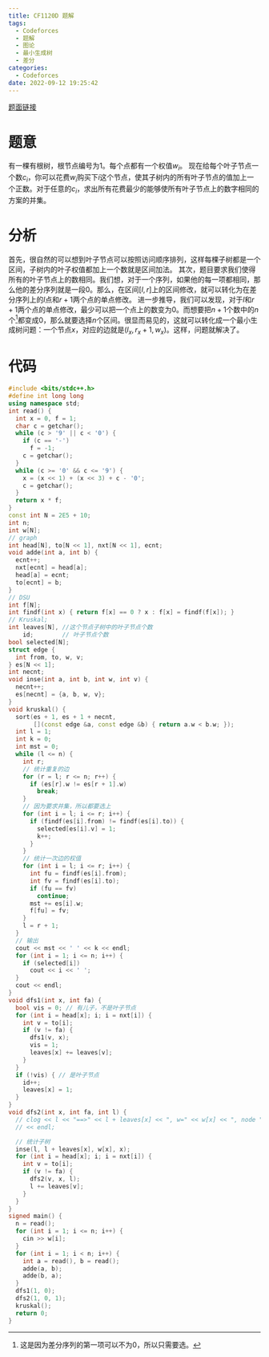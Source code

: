 ```yaml
---
title: CF1120D 题解
tags:
  - Codeforces
  - 题解
  - 图论
  - 最小生成树
  - 差分
categories:
  - Codeforces
date: 2022-09-12 19:25:42
---
```



[题面链接](https://codeforces.com/contest/1120/problem/D)

<!-- more -->

# 题意
有一棵有根树，根节点编号为$1$。每个点都有一个权值$w_i$。
现在给每个叶子节点一个数$c_i$，你可以花费$w_i$购买下$i$这个节点，使其子树内的所有叶子节点的值加上一个正数。对于任意的$c_i$，求出所有花费最少的能够使所有叶子节点上的数字相同的方案的并集。

# 分析
首先，很自然的可以想到叶子节点可以按照访问顺序排列，这样每棵子树都是一个区间，子树内的叶子权值都加上一个数就是区间加法。
其次，题目要求我们使得所有的叶子节点上的数相同。我们想，对于一个序列，如果他的每一项都相同，那么他的差分序列就是一段$0$。那么，在区间$[l,r]$上的区间修改，就可以转化为在差分序列上的$l$点和$r+1$两个点的单点修改。
进一步推导，我们可以发现，对于$l$和$r+1$两个点的单点修改，最少可以把一个点上的数变为$0$。而想要把$n+1$个数中的$n$个[^1]都变成$0$，那么就要选择$n$个区间。很显而易见的，这就可以转化成一个最小生成树问题：一个节点$x$，对应的边就是$(l_x,r_x+1,w_x)$。这样，问题就解决了。

# 代码
```c++
#include <bits/stdc++.h>
#define int long long
using namespace std;
int read() {
  int x = 0, f = 1;
  char c = getchar();
  while (c > '9' || c < '0') {
    if (c == '-')
      f = -1;
    c = getchar();
  }
  while (c >= '0' && c <= '9') {
    x = (x << 1) + (x << 3) + c - '0';
    c = getchar();
  }
  return x * f;
}
const int N = 2E5 + 10;
int n;
int w[N];
// graph
int head[N], to[N << 1], nxt[N << 1], ecnt;
void adde(int a, int b) {
  ecnt++;
  nxt[ecnt] = head[a];
  head[a] = ecnt;
  to[ecnt] = b;
}
// DSU
int f[N];
int findf(int x) { return f[x] == 0 ? x : f[x] = findf(f[x]); }
// Kruskal;
int leaves[N], //这个节点子树中的叶子节点个数
    id;        // 叶子节点个数
bool selected[N];
struct edge {
  int from, to, w, v;
} es[N << 1];
int necnt;
void inse(int a, int b, int w, int v) {
  necnt++;
  es[necnt] = {a, b, w, v};
}
void kruskal() {
  sort(es + 1, es + 1 + necnt,
       [](const edge &a, const edge &b) { return a.w < b.w; });
  int l = 1;
  int k = 0;
  int mst = 0;
  while (l <= n) {
    int r;
    // 统计重复的边
    for (r = l; r <= n; r++) {
      if (es[r].w != es[r + 1].w)
        break;
    }
    // 因为要求并集，所以都要选上
    for (int i = l; i <= r; i++) {
      if (findf(es[i].from) != findf(es[i].to)) {
        selected[es[i].v] = 1;
        k++;
      }
    }
    // 统计一次边的权值
    for (int i = l; i <= r; i++) {
      int fu = findf(es[i].from);
      int fv = findf(es[i].to);
      if (fu == fv)
        continue;
      mst += es[i].w;
      f[fu] = fv;
    }
    l = r + 1;
  }
  // 输出
  cout << mst << ' ' << k << endl;
  for (int i = 1; i <= n; i++) {
    if (selected[i])
      cout << i << ' ';
  }
  cout << endl;
}
void dfs1(int x, int fa) {
  bool vis = 0; // 有儿子，不是叶子节点
  for (int i = head[x]; i; i = nxt[i]) {
    int v = to[i];
    if (v != fa) {
      dfs1(v, x);
      vis = 1;
      leaves[x] += leaves[v];
    }
  }
  if (!vis) { // 是叶子节点
    id++;
    leaves[x] = 1;
  }
}
void dfs2(int x, int fa, int l) {
  // clog << l << "==>" << l + leaves[x] << ", w=" << w[x] << ", node " << x
  // << endl;

  // 统计子树
  inse(l, l + leaves[x], w[x], x);
  for (int i = head[x]; i; i = nxt[i]) {
    int v = to[i];
    if (v != fa) {
      dfs2(v, x, l);
      l += leaves[v];
    }
  }
}
signed main() {
  n = read();
  for (int i = 1; i <= n; i++) {
    cin >> w[i];
  }
  for (int i = 1; i < n; i++) {
    int a = read(), b = read();
    adde(a, b);
    adde(b, a);
  }
  dfs1(1, 0);
  dfs2(1, 0, 1);
  kruskal();
  return 0;
}

```


[^1]:这是因为差分序列的第一项可以不为$0$，所以只需要选。